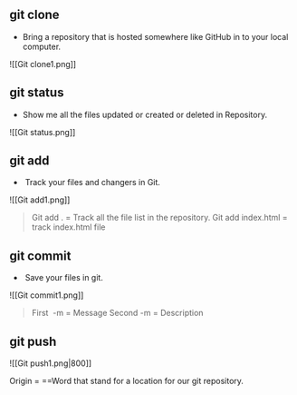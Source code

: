 ## git clone 
- Bring a repository that is hosted somewhere like GitHub in to your local computer.

![[Git clone1.png]]

## git status

- Show me all the files updated or created or deleted in Repository.

![[Git status.png]]

## git add

-  Track your files and changers in Git.

![[Git add1.png]]

> Git add . = Track all the file list in the repository.
> Git add index.html = track index.html file


## git commit

-  Save your files in git.

![[Git commit1.png]]

> First  -m = Message
> Second -m = Description


## git push

![[Git push1.png|800]]


Origin = ==Word that stand for a location for our git repository.
